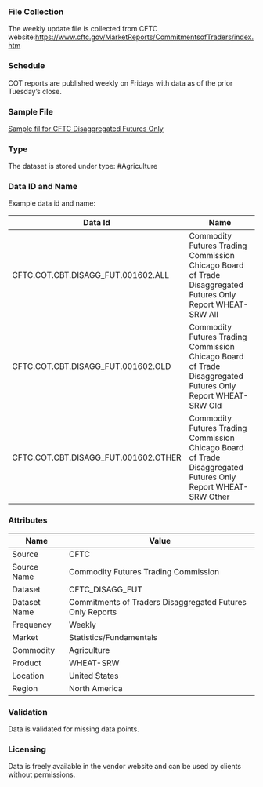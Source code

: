 ### File Collection

The weekly update file is collected from CFTC website:https://www.cftc.gov/MarketReports/CommitmentsofTraders/index.htm

### Schedule

COT reports are published weekly on Fridays with data as of the prior Tuesday’s close.

### Sample File

[Sample fil for CFTC Disaggregated Futures Only](pathname:///file-samples/cftc_diagg_fut_2023.txt)


### Type

The dataset is stored under type: #Agriculture

### Data ID and Name

Example data id and name:

|**Data Id**|**Name**|
|-|-|
|CFTC.COT.CBT.DISAGG_FUT.001602.ALL|Commodity Futures Trading Commission Chicago Board of Trade Disaggregated Futures Only Report WHEAT-SRW All|
|CFTC.COT.CBT.DISAGG_FUT.001602.OLD|Commodity Futures Trading Commission Chicago Board of Trade Disaggregated Futures Only Report WHEAT-SRW Old|
|CFTC.COT.CBT.DISAGG_FUT.001602.OTHER|Commodity Futures Trading Commission Chicago Board of Trade Disaggregated Futures Only Report WHEAT-SRW Other|

### Attributes

|Name|Value|
|-|-|
|Source|CFTC|
|Source Name|Commodity Futures Trading Commission|
|Dataset|CFTC_DISAGG_FUT|
|Dataset Name|Commitments of Traders Disaggregated Futures Only Reports|
|Frequency|Weekly|
|Market|Statistics/Fundamentals|
|Commodity|Agriculture|
|Product|WHEAT-SRW|
|Location|United States|
|Region|North America|

### Validation

Data is validated for missing data points.

### Licensing

Data is freely available in the vendor website and can be used by clients without permissions.